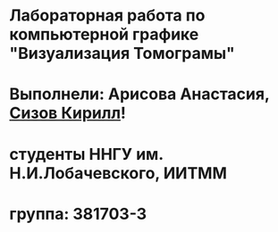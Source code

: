 # Лабораторная работа по компьютерной графике "Визуализация Томограмы"
# Выполнели: Арисова Анастасия, [Сизов Кирилл](mailto:sizow.k.d@gmail.com)!
# студенты ННГУ им. Н.И.Лобачевского, ИИТММ
# группа: 381703-3
